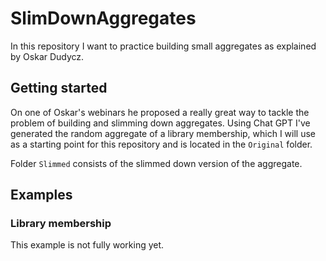 # SlimDownAggregates
In this repository I want to practice building small aggregates as explained by Oskar Dudycz.

## Getting started

On one of Oskar's webinars he proposed a really great way to tackle the problem of building and slimming down aggregates. Using Chat GPT I've generated the random aggregate of a library membership, which I will use as a starting point for this repository and is located in the `Original` folder.

Folder `Slimmed` consists of the slimmed down version of the aggregate. 

## Examples

### Library membership

This example is not fully working yet. 
